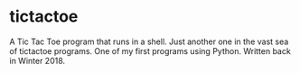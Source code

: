 # tictactoe
 
A Tic Tac Toe program that runs in a shell. Just another one in the vast sea of tictactoe programs.
One of my first programs using Python. Written back in Winter 2018.
